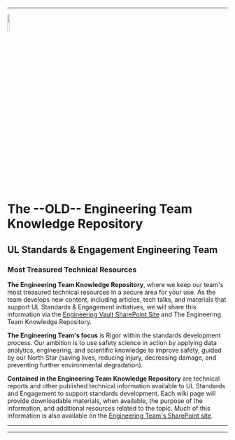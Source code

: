 ***
<img src="https://user-images.githubusercontent.com/126216313/221671805-e8f4c407-008b-43fb-9e1d-a53f23c0a3ab.png" width=10% height=10%>  

# The --**OLD**-- Engineering Team Knowledge Repository
## UL Standards & Engagement Engineering Team  
### Most Treasured Technical Resources  

**The Engineering Team Knowledge Repository**, where we keep our team's most treasured technical resources in a secure area for your use.  As the team develops new content, including articles, tech talks, and materials that support UL Standards & Engagement initiatives, we will share this information via the [Engineering Vault SharePoint Site](https://ul.sharepoint.com/sites/Standards2/SitePages/Standards-Engineering-Team.aspx) and The Engineering Team Knowledge Repository.

**The Engineering Team's focus** is Rigor within the standards development process. Our ambition is to use safety science in action by applying data analytics, engineering, and scientific knowledge to improve safety, guided by our North Star (saving lives, reducing injury, decreasing damage, and preventing further environmental degradation).

**Contained in the Engineering Team Knowledge Repository** are technical reports and other published technical information available to UL Standards and Engagement to support standards development.  Each wiki page will provide downloadable materials, when available, the purpose of the information, and additional resources related to the topic. Much of this information is also available on the [Engineering Team's SharePoint site](https://ul.sharepoint.com/sites/Standards2/SitePages/Standards-Engineering-Team.aspx).
***
***
